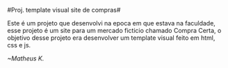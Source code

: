 #Proj. template visual site de compras#

Este é um projeto que desenvolvi na epoca em que estava na faculdade, esse projeto é um site para um mercado ficticio chamado Compra Certa, o objetivo desse projeto era desenvolver um template visual feito em html, css e js.

*~Matheus K.*
